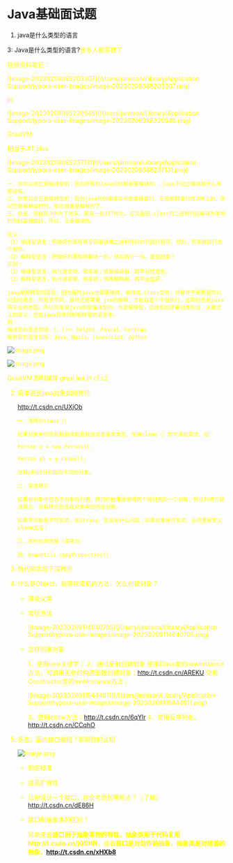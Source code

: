# Java基础面试题

1. java是什么类型的语言

   

3: Java是什么类型的语言?<font color='yellow'>很多人都答错了<font>

视频资料笔记：

![image-20230208085203307](/Users/jamison/Library/Application Support/typora-user-images/image-20230208085203307.png)

jit:

![image-20230208085220545](/Users/jamison/Library/Application Support/typora-user-images/image-20230208085220545.png)

GraalVM:

相当于JIT plus

![image-20230208085237131](/Users/jamison/Library/Application Support/typora-user-images/image-20230208085237131.png)

```
一、你可以说它是编译型的：因为所有的Java代码都是要编译的，.java不经过编译就什么用都没有。 
二、你可以说它是解释型的：因为java代码编译后不能直接运行，它是解释运行在JVM上的，所以它是解释运行的，那也就算是解释的了。 
三、但是，现在的JVM为了效率，都有一些JIT优化。它又会把.class的二进制代码编译为本地的代码直接运行，所以，又是编译的。

定义： 
（1）编译型语言：把做好的源程序全部编译成二进制代码的可运行程序。然后，可直接运行这个程序。 
（2）解释型语言：把做好的源程序翻译一句，然后执行一句，直至结束！ 
区别： 
（1）编译型语言，执行速度快、效率高；依靠编译器、跨平台性差些。 
（2）解释型语言，执行速度慢、效率低；依靠解释器、跨平台性好。

java是解释型的语言，因为虽然java也需要编译，编译成.class文件，但是并不是机器可以识别的语言，而是字节码，最终还是需要 jvm的解释，才能在各个平台执行，这同时也是java跨平台的原因。所以可是说java即是编译型的，也是解释型，但是假如非要归类的话，从概念上的定义，恐怕java应该归到解释型的语言中。 
附： 
编译型的语言包括：C、C++、Delphi、Pascal、Fortran 
解释型的语言包括：Java、Basic、javascript、python

```

![image.png](https://fynotefile.oss-cn-zhangjiakou.aliyuncs.com/fynote/752/1645524673000/fe3475290e8c4ab08fd74ebe837d272a.png)

![image.png](https://fynotefile.oss-cn-zhangjiakou.aliyuncs.com/fynote/752/1645524673000/fe3475290e8c4ab08fd74ebe837d272a.png)

GraalVM 即时编译   graal  aot  jit c1 c2

2. 简单说说java对象如何拷贝

   http://t.csdn.cn/UXjOb

   ```
   一、浅拷贝clone（）
   
   如果对象中的所有数据域都是数值或者基本类型，使用clone（）即可满足需求，如：
   
   Person p = new Person();
   
   Person p1 = p.clone();
   
   这样p和p1分别指向不同的对象。
   
   二、深度拷贝
   
   如果在对象中包含子对象的引用，拷贝的结果是使得两个域引用同一个对象，默认的拷贝是浅拷贝，没有拷贝包含在对象中的内部对象。
   
   如果子对象是不可变的，如String，这没有什么问题；如果对象是可变的，必须重新定义clone方法；
   
   三、序列化可克隆（深拷贝）
   
   四、BeanUtils.copyProperties()
   ```

3. 伪代码实现下深拷贝

4. 什么是Object，有哪些常见的方法，怎么创建对象？

   - 顶级父类

   - 常见方法

     ![image-20230209114040705](/Users/jamison/Library/Application Support/typora-user-images/image-20230209114040705.png)

   - 怎样创建对象

        1、使用new关键字；
        2、通过反射创建对象
        		使用Class类的newInstance方法，可调用无参的构造函数创建对象；http://t.csdn.cn/AREKU
        		使用Constructor类的newInstance方法；

     ![image-20230209115444811](/Users/jamison/Library/Application Support/typora-user-images/image-20230209115444811.png)

        3、使用clone方法；http://t.csdn.cn/6qYlr
        4、使用反序列化。http://t.csdn.cn/CCqhO

5. 多态，面向接口编程？聊聊你的认知

   ![image.png](https://fynotefile.oss-cn-zhangjiakou.aliyuncs.com/fynote/752/1645524673000/e443a4ecd0cf4abe9a71b0cb3e535ab8.png)

   - 制定标准

   - 提高扩展性

   - 让你设计一个接口，你会考虑到哪些点？（了解）http://t.csdn.cn/dE86H
   
   - 接口和抽象类的区别？
   
     简单来说**接口用于抽象事物的特性，抽象类用于代码复用http://t.csdn.cn/jQDHN**，或者**接口是对动作的抽象，抽象类是对根源的抽象。http://t.csdn.cn/xHXb8**
   
     

